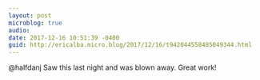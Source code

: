 ```yaml
---
layout: post
microblog: true
audio: 
date: 2017-12-16 10:51:39 -0400
guid: http://ericalba.micro.blog/2017/12/16/t942044558485049344.html
---
```

@halfdanj Saw this last night and was blown away. Great work!
